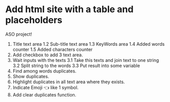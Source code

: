 # Add html site with a table and placeholders

ASO project!

1. Title text area
   1.2 Sub-title text area
   1.3 KeyWords area
   1.4 Added words counter
   1.5 Added characters counter
2. Add checkbox to add 3 text area.
3. Wait inputs with the texts
   3.1 Take this texts and join text to one string
   3.2 Split string to the words
   3.3 Put result into some variable
4. Find among words duplicates.
5. Show duplicates.
6. Highlight duplicates in all text area where they exists.
7. Indicate Emoji 👈 like 1 symbol.
8. Add clear duplicates function.
